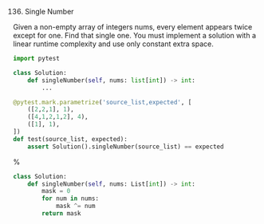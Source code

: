 <!--
The MIT License (MIT)

Copyright (c) 2023-2024 Almaz Ilaletdinov <a.ilaletdinov@yandex.ru>

Permission is hereby granted, free of charge, to any person obtaining a copy
of this software and associated documentation files (the "Software"), to deal
in the Software without restriction, including without limitation the rights
to use, copy, modify, merge, publish, distribute, sublicense, and/or sell
copies of the Software, and to permit persons to whom the Software is
furnished to do so, subject to the following conditions:

The above copyright notice and this permission notice shall be included in all
copies or substantial portions of the Software.

THE SOFTWARE IS PROVIDED "AS IS", WITHOUT WARRANTY OF ANY KIND,
EXPRESS OR IMPLIED, INCLUDING BUT NOT LIMITED TO THE WARRANTIES OF
MERCHANTABILITY, FITNESS FOR A PARTICULAR PURPOSE AND NONINFRINGEMENT.
IN NO EVENT SHALL THE AUTHORS OR COPYRIGHT HOLDERS BE LIABLE FOR ANY CLAIM,
DAMAGES OR OTHER LIABILITY, WHETHER IN AN ACTION OF CONTRACT, TORT OR
OTHERWISE, ARISING FROM, OUT OF OR IN CONNECTION WITH THE SOFTWARE OR THE USE
OR OTHER DEALINGS IN THE SOFTWARE.
-->
136. Single Number

Given a non-empty array of integers nums, every element appears twice except for one. Find that single one.
You must implement a solution with a linear runtime complexity and use only constant extra space.

```python
import pytest

class Solution:
    def singleNumber(self, nums: list[int]) -> int:
        ...

@pytest.mark.parametrize('source_list,expected', [
    ([2,2,1], 1),
    ([4,1,2,1,2], 4),
    ([1], 1),
])
def test(source_list, expected):
    assert Solution().singleNumber(source_list) == expected
```

%

```python
class Solution:
    def singleNumber(self, nums: List[int]) -> int:
        mask = 0
        for num in nums:
            mask ^= num
        return mask
```